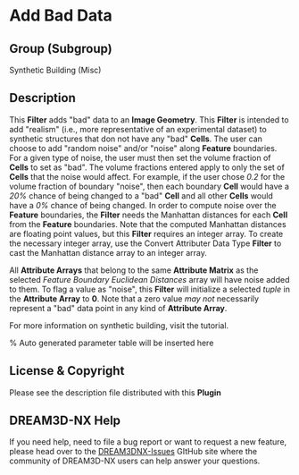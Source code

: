 # Add Bad Data

## Group (Subgroup)

Synthetic Building (Misc)

## Description

This **Filter** adds "bad" data to an **Image Geometry**.  This **Filter** is intended to add "realism" (i.e., more representative of an experimental dataset) to synthetic structures that don not have any "bad" **Cells**.  The user can choose to add "random noise" and/or "noise" along **Feature** boundaries. For a given type of noise, the user must then set the volume fraction of **Cells** to set as "bad".  The volume fractions entered apply to only the set of **Cells** that the noise would affect.  For example, if the user chose *0.2* for the volume fraction of boundary "noise", then each boundary **Cell** would have a *20%* chance of being changed to a "bad" **Cell** and all other **Cells** would have a *0%* chance of being changed. In order to compute noise over the **Feature** boundaries, the **Filter** needs the Manhattan distances for each **Cell** from the **Feature** boundaries. Note that the computed Manhattan distances are floating point values, but this **Filter** requires an integer array. To create the necessary integer array, use the Convert Attributer Data Type **Filter** to cast the Manhattan distance array to an integer array.

All **Attribute Arrays** that belong to the same **Attribute Matrix** as the selected *Feature Boundary Euclidean Distances* array will have noise added to them. To flag a value as "noise", this **Filter** will initialize a selected *tuple* in the **Attribute Array** to **0**. Note that a zero value *may not* necessarily represent a "bad" data point in any kind of **Attribute Array**.

For more information on synthetic building, visit the tutorial.

% Auto generated parameter table will be inserted here

## License & Copyright

Please see the description file distributed with this **Plugin**

## DREAM3D-NX Help

If you need help, need to file a bug report or want to request a new feature, please head over to the [DREAM3DNX-Issues](https://github.com/BlueQuartzSoftware/DREAM3DNX-Issues) GItHub site where the community of DREAM3D-NX users can help answer your questions.
